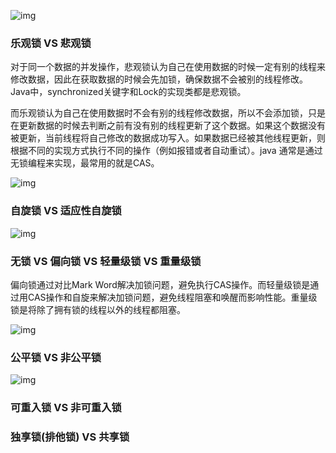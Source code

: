 ![img](https://s2.loli.net/2023/11/24/HbhAMgXt6ucPWvs.png)

### 乐观锁 VS 悲观锁

对于同一个数据的并发操作，悲观锁认为自己在使用数据的时候一定有别的线程来修改数据，因此在获取数据的时候会先加锁，确保数据不会被别的线程修改。Java中，synchronized关键字和Lock的实现类都是悲观锁。

而乐观锁认为自己在使用数据时不会有别的线程修改数据，所以不会添加锁，只是在更新数据的时候去判断之前有没有别的线程更新了这个数据。如果这个数据没有被更新，当前线程将自己修改的数据成功写入。如果数据已经被其他线程更新，则根据不同的实现方式执行不同的操作（例如报错或者自动重试）。java 通常是通过无锁编程来实现，最常用的就是CAS。

![img](https://s2.loli.net/2023/11/24/jgx3eaIVuWq21yf.png)

###  自旋锁 VS 适应性自旋锁

![img](https://s2.loli.net/2023/11/24/wetSCjZQzPElYI3.png)

### 无锁 VS 偏向锁 VS 轻量级锁 VS 重量级锁

偏向锁通过对比Mark Word解决加锁问题，避免执行CAS操作。而轻量级锁是通过用CAS操作和自旋来解决加锁问题，避免线程阻塞和唤醒而影响性能。重量级锁是将除了拥有锁的线程以外的线程都阻塞。

![img](https://s2.loli.net/2023/11/24/BNEuIUZrbcwSHpL.png)

### 公平锁 VS 非公平锁

![img](https://s2.loli.net/2023/11/24/vxkhUOdwWtQqCRi.png)

### 可重入锁 VS 非可重入锁

### 独享锁(排他锁) VS 共享锁

